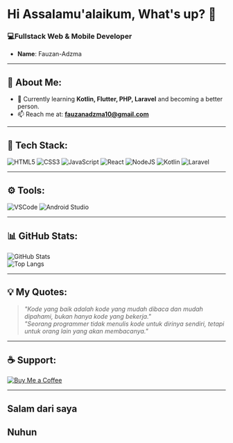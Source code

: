 # Hi Assalamu'alaikum, What's up? 👋  

### 💻Fullstack Web & Mobile Developer
- **Name**: Fauzan-Adzma   

---

## 📝 About Me:
- 🌟 Currently learning **Kotlin, Flutter, PHP, Laravel** and becoming a better person.
- 📫 Reach me at: **fauzanadzma10@gmail.com**  

---

## 🚀 Tech Stack:
![HTML5](https://img.shields.io/badge/-HTML5-E34F26?logo=html5&logoColor=white)
![CSS3](https://img.shields.io/badge/-CSS3-1572B6?logo=css3&logoColor=white)
![JavaScript](https://img.shields.io/badge/-JavaScript-F7DF1E?logo=javascript&logoColor=black)
![React](https://img.shields.io/badge/-React-61DAFB?logo=react&logoColor=white)
![NodeJS](https://img.shields.io/badge/-Node.js-339933?logo=node.js&logoColor=white)
![Kotlin](https://img.shields.io/badge/-kotlin-33321?logo=kotlin&logoColor=white)
![Laravel](https://img.shields.io/badge/-Laravel-FF2D20?logo=laravel&logoColor=white)

---

## ⚙️ Tools:
![VSCode](https://img.shields.io/badge/-VSCode-007ACC?logo=visual-studio-code&logoColor=white)
![Android Studio](https://img.shields.io/badge/-android-studio?logo=androidStudio&logoColor=white)

---

## 📊 GitHub Stats:
![GitHub Stats](https://github-readme-stats.vercel.app/api?username=Fauzansyz&show_icons=true&theme=radical)  
![Top Langs](https://github-readme-stats.vercel.app/api/top-langs/?username=Fauzansyz&layout=compact&theme=radical)

---

## 💡 My Quotes:
> _"Kode yang baik adalah kode yang mudah dibaca dan mudah dipahami, bukan hanya kode yang bekerja."_  
> _"Seorang programmer tidak menulis kode untuk dirinya sendiri, tetapi untuk orang lain yang akan membacanya."_  

---

## ☕ Support:
[![Buy Me a Coffee](https://img.shields.io/badge/Buy_Me_A_Coffee-F7CA88?logo=buy-me-a-coffee&logoColor=black)](https://buymeacoffee.com/Fauzansyz)

---
<h2 center>Salam dari saya </h2>
<h2 center>Nuhun</h2>
